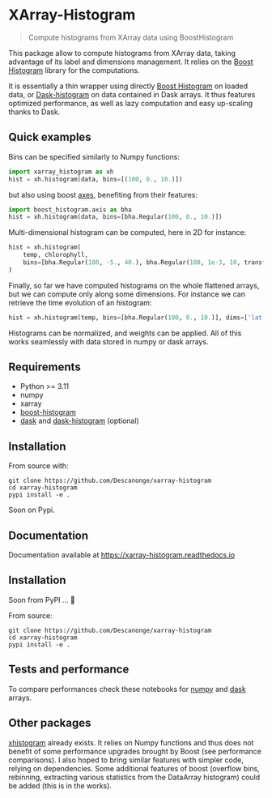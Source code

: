 
# XArray-Histogram

> Compute histograms from XArray data using BoostHistogram

This package allow to compute histograms from XArray data, taking advantage of
its label and dimensions management.
It relies on the [Boost Histogram](https://boost-histogram.readthedocs.io) library for the computations.

It is essentially a thin wrapper using directly [Boost Histogram](https://boost-histogram.readthedocs.io) on loaded data, or [Dask-histogram](https://dask-histogram.readthedocs.io) on data contained in Dask arrays. It thus features optimized performance, as well as lazy computation and easy up-scaling thanks to Dask.

## Quick examples

Bins can be specified similarly to Numpy functions:
``` python
import xarray_histogram as xh
hist = xh.histogram(data, bins=[(100, 0., 10.)])
```
but also using boost [axes](https://boost-histogram.readthedocs.io/en/latest/user-guide/axes.html), benefiting from their features:
``` python
import boost_histogram.axis as bha
hist = xh.histogram(data, bins=[bha.Regular(100, 0., 10.)])
```

Multi-dimensional histogram can be computed, here in 2D for instance:
``` python
hist = xh.histogram(
    temp, chlorophyll,
    bins=[bha.Regular(100, -5., 40.), bha.Regular(100, 1e-3, 10, transform=bha.transform.log))
)
```

Finally, so far we have computed histograms on the whole flattened arrays, but we can compute only along some dimensions. For instance we can retrieve the time evolution of an histogram:
``` python
hist = xh.histogram(temp, bins=[bha.Regular(100, 0., 10.)], dims=['lat', 'lon'])
```

Histograms can be normalized, and weights can be applied.
All of this works seamlessly with data stored in numpy or dask arrays.

## Requirements

- Python >= 3.11
- numpy
- xarray
- [boost-histogram](https://github.com/scikit-hep/boost-histogram)
- [dask](https://www.dask.org/) and [dask-histogram](https://github.com/dask-contrib/dask-histogram) (optional)

## Installation

From source with:
``` shell
git clone https://github.com/Descanonge/xarray-histogram
cd xarray-histogram
pypi install -e .
```

Soon on Pypi.

## Documentation

Documentation available at https://xarray-histogram.readthedocs.io

## Installation

Soon from PyPI ... 🚧

From source:
``` shell
git clone https://github.com/Descanonge/xarray-histogram
cd xarray-histogram
pypi install -e .
```

## Tests and performance

To compare performances check these notebooks for [numpy](./docs/source/perf_numpy.ipynb) and [dask](./docs/source/perf_dask.ipynb) arrays.

## Other packages

[xhistogram](https://xhistogram.readthedocs.io/en/latest/) already exists. It relies on Numpy functions and thus does not benefit of some performance upgrades brought by Boost (see performance comparisons).
I also hoped to bring similar features with simpler code, relying on dependencies. Some additional features of boost (overflow bins, rebinning, extracting various statistics from the DataArray histogram) could be added (this is in the works).
